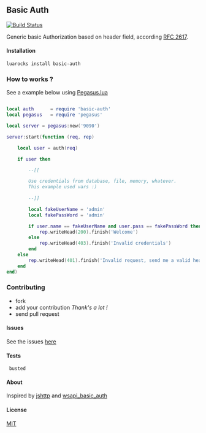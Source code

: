 ## Basic Auth

[![Build Status](https://drone.io/github.com/jairojair/basic-auth/status.png)](https://drone.io/github.com/jairojair/basic-auth/latest)


Generic basic Authorization based on header field, according [RFC 2617](https://www.ietf.org/rfc/rfc2617.txt).


#### Installation

```
luarocks install basic-auth
```

### How to works ?

See a example below using [Pegasus.lua](https://github.com/EvandroLG/pegasus.lua)

```lua

local auth      = require 'basic-auth'
local pegasus   = require 'pegasus'

local server = pegasus:new('9090')

server:start(function (req, rep)

    local user = auth(req)

    if user then

    	--[[ 

    	Use credentials from database, file, memory, whatever.
    	This example used vars :)
    
    	--]] 

    	local fakeUserName = 'admin'
    	local fakePassWord = 'admin'

    	if user.name == fakeUserName and user.pass == fakePassWord then
    		rep.writeHead(200).finish('Welcome')
    	else
    		rep.writeHead(403).finish('Invalid credentials')
    	end
    else
    	rep.writeHead(401).finish('Invalid request, send me a valid header please!')
	end
end)


```

### Contributing

- fork 
- add your contribution *Thank's a lot !* 
- send pull request

#### Issues

See the issues [here](https://github.com/jairojair/basic-auth/issues)

####  Tests

```
 busted
```

#### About

Inspired by [jshttp](https://github.com/jshttp/basic-auth) and [wsapi_basic_auth](https://github.com/keplerproject/wsapi_basic_auth)

#### License

[MIT](LICENSE)
